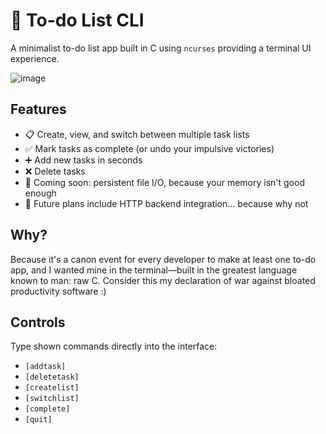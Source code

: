 # 📝 To-do List CLI
A minimalist to-do list app built in C using `ncurses` providing a terminal UI experience. 

![image](https://github.com/user-attachments/assets/2ea3d782-8906-4b62-96a3-50bd978621e8)

## Features

- 📋 Create, view, and switch between multiple task lists
- ✅ Mark tasks as complete (or undo your impulsive victories)
- ➕ Add new tasks in seconds
- ❌ Delete tasks
- 💾 Coming soon: persistent file I/O, because your memory isn't good enough
- 🔌 Future plans include HTTP backend integration... because why not 

## Why?

Because it's a canon event for every developer to make at least one to-do app, and I wanted mine in the terminal—built in the greatest language known to man: raw C. Consider this my declaration of war against bloated productivity software :)

## Controls

Type shown commands directly into the interface:
* `[addtask]`
* `[deletetask]`
* `[createlist]`
* `[switchlist]`
* `[complete]`
* `[quit]`

